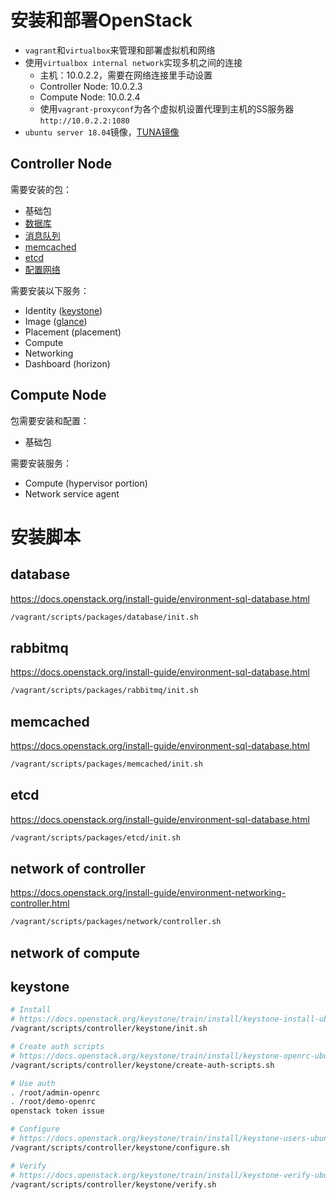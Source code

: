 # 安装和部署OpenStack

- `vagrant`和`virtualbox`来管理和部署虚拟机和网络
- 使用`virtualbox internal network`实现多机之间的连接
  - 主机：10.0.2.2，需要在网络连接里手动设置
  - Controller Node: 10.0.2.3
  - Compute Node: 10.0.2.4
  - 使用`vagrant-proxyconf`为各个虚拟机设置代理到主机的SS服务器`http://10.0.2.2:1080`
- `ubuntu server 18.04`镜像，[TUNA镜像](https://mirrors.tuna.tsinghua.edu.cn/ubuntu-cloud-images/bionic/)

## Controller Node

需要安装的包：
- 基础包
- [数据库](#database)
- [消息队列](#rabbitmq)
- [memcached](#memcached)
- [etcd](#etcd)
- [配置网络](#network-of-controller)

需要安装以下服务：
- Identity ([keystone](#keystone))
- Image ([glance](#glance))
- Placement (placement)
- Compute
- Networking
- Dashboard (horizon)

## Compute Node

包需要安装和配置：
- 基础包

需要安装服务：
- Compute (hypervisor portion)
- Network service agent

# 安装脚本

## database

https://docs.openstack.org/install-guide/environment-sql-database.html

```bash
/vagrant/scripts/packages/database/init.sh
```

## rabbitmq

https://docs.openstack.org/install-guide/environment-sql-database.html

```bash
/vagrant/scripts/packages/rabbitmq/init.sh
```

## memcached

https://docs.openstack.org/install-guide/environment-sql-database.html

```bash
/vagrant/scripts/packages/memcached/init.sh
```

## etcd

https://docs.openstack.org/install-guide/environment-sql-database.html


```bash
/vagrant/scripts/packages/etcd/init.sh
```

## network of controller

https://docs.openstack.org/install-guide/environment-networking-controller.html

```bash
/vagrant/scripts/packages/network/controller.sh
```

## network of compute

## keystone

```bash
# Install
# https://docs.openstack.org/keystone/train/install/keystone-install-ubuntu.html
/vagrant/scripts/controller/keystone/init.sh

# Create auth scripts
# https://docs.openstack.org/keystone/train/install/keystone-openrc-ubuntu.html
/vagrant/scripts/controller/keystone/create-auth-scripts.sh

# Use auth
. /root/admin-openrc
. /root/demo-openrc
openstack token issue

# Configure
# https://docs.openstack.org/keystone/train/install/keystone-users-ubuntu.html
/vagrant/scripts/controller/keystone/configure.sh

# Verify
# https://docs.openstack.org/keystone/train/install/keystone-verify-ubuntu.html
/vagrant/scripts/controller/keystone/verify.sh

```